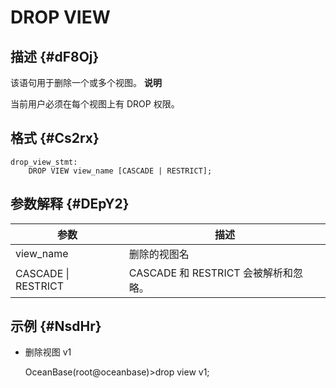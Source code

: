 DROP VIEW 
==============================



描述 {#dF8Oj}
-----------

该语句用于删除一个或多个视图。
**说明**



当前用户必须在每个视图上有 DROP 权限。

格式 {#Cs2rx}
-----------

    drop_view_stmt:
        DROP VIEW view_name [CASCADE | RESTRICT];



参数解释 {#DEpY2}
-------------



|         参数          |             描述              |
|---------------------|-----------------------------|
| view_name           | 删除的视图名                      |
| CASCADE \| RESTRICT | CASCADE 和 RESTRICT 会被解析和忽略。 |



示例 {#NsdHr}
-----------

* 删除视图 v1

  




    OceanBase(root@oceanbase)>drop view v1;




